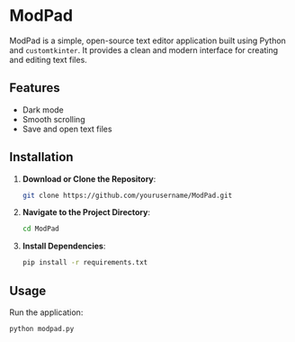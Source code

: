 # ModPad

ModPad is a simple, open-source text editor application built using Python and `customtkinter`. It provides a clean and modern interface for creating and editing text files.

## Features

- Dark mode
- Smooth scrolling
- Save and open text files

## Installation

1. **Download or Clone the Repository**:

    ```sh
    git clone https://github.com/yourusername/ModPad.git
    ```

2. **Navigate to the Project Directory**:

    ```sh
    cd ModPad
    ```

3. **Install Dependencies**:

    ```sh
    pip install -r requirements.txt
    ```

## Usage

Run the application:

```sh
python modpad.py
